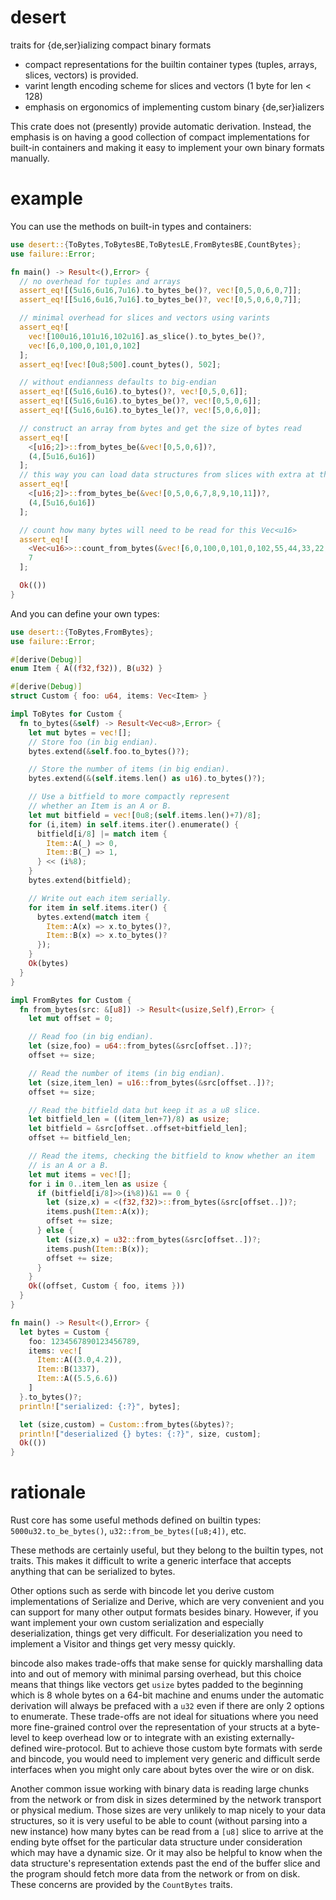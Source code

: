 # desert

traits for {de,ser}ializing compact binary formats

* compact representations for the builtin container types (tuples, arrays,
  slices, vectors) is provided.
* varint length encoding scheme for slices and vectors (1 byte for len < 128)
* emphasis on ergonomics of implementing custom binary {de,ser}ializers

This crate does not (presently) provide automatic derivation. Instead, the
emphasis is on having a good collection of compact implementations for built-in
containers and making it easy to implement your own binary formats manually.

# example

You can use the methods on built-in types and containers:

```rust
use desert::{ToBytes,ToBytesBE,ToBytesLE,FromBytesBE,CountBytes};
use failure::Error;

fn main() -> Result<(),Error> {
  // no overhead for tuples and arrays
  assert_eq![(5u16,6u16,7u16).to_bytes_be()?, vec![0,5,0,6,0,7]];
  assert_eq![[5u16,6u16,7u16].to_bytes_be()?, vec![0,5,0,6,0,7]];

  // minimal overhead for slices and vectors using varints
  assert_eq![
    vec![100u16,101u16,102u16].as_slice().to_bytes_be()?,
    vec![6,0,100,0,101,0,102]
  ];
  assert_eq![vec![0u8;500].count_bytes(), 502];

  // without endianness defaults to big-endian
  assert_eq![(5u16,6u16).to_bytes()?, vec![0,5,0,6]];
  assert_eq![(5u16,6u16).to_bytes_be()?, vec![0,5,0,6]];
  assert_eq![(5u16,6u16).to_bytes_le()?, vec![5,0,6,0]];

  // construct an array from bytes and get the size of bytes read
  assert_eq![
    <[u16;2]>::from_bytes_be(&vec![0,5,0,6])?,
    (4,[5u16,6u16])
  ];
  // this way you can load data structures from slices with extra at the end
  assert_eq![
    <[u16;2]>::from_bytes_be(&vec![0,5,0,6,7,8,9,10,11])?,
    (4,[5u16,6u16])
  ];

  // count how many bytes will need to be read for this Vec<u16>
  assert_eq![
    <Vec<u16>>::count_from_bytes(&vec![6,0,100,0,101,0,102,55,44,33,22,11])?,
    7
  ];

  Ok(())
}
```

And you can define your own types:

```rust
use desert::{ToBytes,FromBytes};
use failure::Error;

#[derive(Debug)]
enum Item { A((f32,f32)), B(u32) }

#[derive(Debug)]
struct Custom { foo: u64, items: Vec<Item> }

impl ToBytes for Custom {
  fn to_bytes(&self) -> Result<Vec<u8>,Error> {
    let mut bytes = vec![];
    // Store foo (in big endian).
    bytes.extend(&self.foo.to_bytes()?);

    // Store the number of items (in big endian).
    bytes.extend(&(self.items.len() as u16).to_bytes()?);

    // Use a bitfield to more compactly represent
    // whether an Item is an A or B.
    let mut bitfield = vec![0u8;(self.items.len()+7)/8];
    for (i,item) in self.items.iter().enumerate() {
      bitfield[i/8] |= match item {
        Item::A(_) => 0,
        Item::B(_) => 1,
      } << (i%8);
    }
    bytes.extend(bitfield);

    // Write out each item serially.
    for item in self.items.iter() {
      bytes.extend(match item {
        Item::A(x) => x.to_bytes()?,
        Item::B(x) => x.to_bytes()?
      });
    }
    Ok(bytes)
  }
}

impl FromBytes for Custom {
  fn from_bytes(src: &[u8]) -> Result<(usize,Self),Error> {
    let mut offset = 0;

    // Read foo (in big endian).
    let (size,foo) = u64::from_bytes(&src[offset..])?;
    offset += size;

    // Read the number of items (in big endian).
    let (size,item_len) = u16::from_bytes(&src[offset..])?;
    offset += size;

    // Read the bitfield data but keep it as a u8 slice.
    let bitfield_len = ((item_len+7)/8) as usize;
    let bitfield = &src[offset..offset+bitfield_len];
    offset += bitfield_len;

    // Read the items, checking the bitfield to know whether an item
    // is an A or a B.
    let mut items = vec![];
    for i in 0..item_len as usize {
      if (bitfield[i/8]>>(i%8))&1 == 0 {
        let (size,x) = <(f32,f32)>::from_bytes(&src[offset..])?;
        items.push(Item::A(x));
        offset += size;
      } else {
        let (size,x) = u32::from_bytes(&src[offset..])?;
        items.push(Item::B(x));
        offset += size;
      }
    }
    Ok((offset, Custom { foo, items }))
  }
}

fn main() -> Result<(),Error> {
  let bytes = Custom {
    foo: 1234567890123456789,
    items: vec![
      Item::A((3.0,4.2)),
      Item::B(1337),
      Item::A((5.5,6.6))
    ]
  }.to_bytes()?;
  println!["serialized: {:?}", bytes];

  let (size,custom) = Custom::from_bytes(&bytes)?;
  println!["deserialized {} bytes: {:?}", size, custom];
  Ok(())
}
```

# rationale

Rust core has some useful methods defined on builtin types:
`5000u32.to_be_bytes()`, `u32::from_be_bytes([u8;4])`, etc.

These methods are certainly useful, but they belong to the builtin types, not
traits. This makes it difficult to write a generic interface that accepts
anything that can be serialized to bytes.

Other options such as serde with bincode let you derive custom implementations
of Serialize and Derive, which are very convenient and you can support for many
other output formats besides binary. However, if you want implement your own
custom serialization and especially deserialization, things get very difficult.
For deserialization you need to implement a Visitor and things get very messy
quickly.

bincode also makes trade-offs that make sense for quickly marshalling data into
and out of memory with minimal parsing overhead, but this choice means that
things like vectors get `usize` bytes padded to the beginning which is 8 whole
bytes on a 64-bit machine and enums under the automatic derivation will always
be prefaced with a `u32` even if there are only 2 options to enumerate. These
trade-offs are not ideal for situations where you need more fine-grained control
over the representation of your structs at a byte-level to keep overhead low or
to integrate with an existing externally-defined wire-protocol. But to achieve
those custom byte formats with serde and bincode, you would need to implement
very generic and difficult serde interfaces when you might only care about bytes
over the wire or on disk.

Another common issue working with binary data is reading large chunks from the
network or from disk in sizes determined by the network transport or physical
medium. Those sizes are very unlikely to map nicely to your data structures, so
it is very useful to be able to count (without parsing into a new instance) how
many bytes can be read from a `[u8]` slice to arrive at the ending byte offset
for the particular data structure under consideration which may have a dynamic
size. Or it may also be helpful to know when the data structure's representation
extends past the end of the buffer slice and the program should fetch more data
from the network or from on disk. These concerns are provided by the
`CountBytes` traits.

